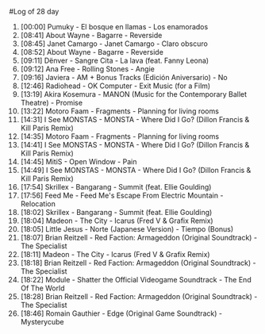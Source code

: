 #Log of 28 day

1. [00:00] Pumuky - El bosque en llamas - Los enamorados
1. [08:41] About Wayne - Bagarre - Reverside
1. [08:45] Janet Camargo - Janet Camargo - Claro obscuro
1. [08:52] About Wayne - Bagarre - Reverside
1. [09:11] Dënver - Sangre Cita - La lava (feat. Fanny Leona)
1. [09:12] Ana Free - Rolling Stones - Angie
1. [09:16] Javiera - AM + Bonus Tracks (Edición Aniversario) - No
1. [12:46] Radiohead - OK Computer - Exit Music (for a Film)
1. [13:19] Akira Kosemura - MANON (Music for the Contemporary Ballet Theatre) - Promise
1. [13:22] Motoro Faam - Fragments - Planning for living rooms
1. [14:31] I See MONSTAS - MONSTA - Where Did I Go? (Dillon Francis & Kill Paris Remix)
1. [14:35] Motoro Faam - Fragments - Planning for living rooms
1. [14:41] I See MONSTAS - MONSTA - Where Did I Go? (Dillon Francis & Kill Paris Remix)
1. [14:45] MitiS - Open Window - Pain
1. [14:49] I See MONSTAS - MONSTA - Where Did I Go? (Dillon Francis & Kill Paris Remix)
1. [17:54] Skrillex - Bangarang - Summit (feat. Ellie Goulding)
1. [17:56] Feed Me - Feed Me's Escape From Electric Mountain - Relocation
1. [18:02] Skrillex - Bangarang - Summit (feat. Ellie Goulding)
1. [18:04] Madeon - The City - Icarus (Fred V & Grafix Remix)
1. [18:05] Little Jesus - Norte (Japanese Version) - Tiempo (Bonus)
1. [18:07] Brian Reitzell - Red Faction: Armageddon (Original Soundtrack) - The Specialist
1. [18:11] Madeon - The City - Icarus (Fred V & Grafix Remix)
1. [18:18] Brian Reitzell - Red Faction: Armageddon (Original Soundtrack) - The Specialist
1. [18:22] Module - Shatter the Official Videogame Soundtrack - The End Of The World
1. [18:28] Brian Reitzell - Red Faction: Armageddon (Original Soundtrack) - The Specialist
1. [18:46] Romain Gauthier - Edge (Original Game Soundtrack) - Mysterycube
